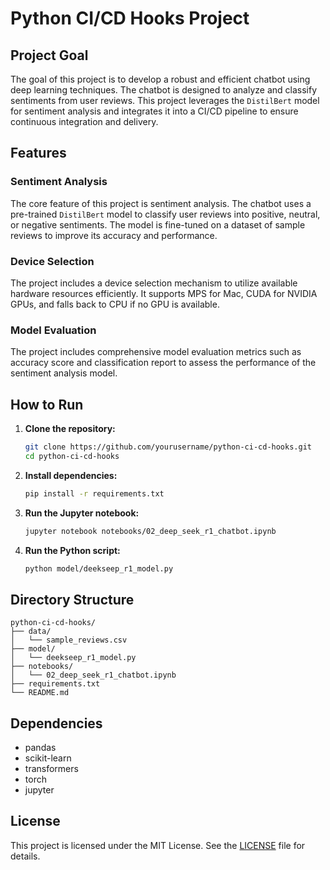# Python CI/CD Hooks Project

## Project Goal

The goal of this project is to develop a robust and efficient chatbot using deep learning techniques. The chatbot is designed to analyze and classify sentiments from user reviews. This project leverages the `DistilBert` model for sentiment analysis and integrates it into a CI/CD pipeline to ensure continuous integration and delivery.

## Features

### Sentiment Analysis

The core feature of this project is sentiment analysis. The chatbot uses a pre-trained `DistilBert` model to classify user reviews into positive, neutral, or negative sentiments. The model is fine-tuned on a dataset of sample reviews to improve its accuracy and performance.

### Device Selection

The project includes a device selection mechanism to utilize available hardware resources efficiently. It supports MPS for Mac, CUDA for NVIDIA GPUs, and falls back to CPU if no GPU is available.

### Model Evaluation

The project includes comprehensive model evaluation metrics such as accuracy score and classification report to assess the performance of the sentiment analysis model.

## How to Run

1. **Clone the repository:**
   ```sh
   git clone https://github.com/yourusername/python-ci-cd-hooks.git
   cd python-ci-cd-hooks
   ```

2. **Install dependencies:**
   ```sh
   pip install -r requirements.txt
   ```

3. **Run the Jupyter notebook:**
   ```sh
   jupyter notebook notebooks/02_deep_seek_r1_chatbot.ipynb
   ```

4. **Run the Python script:**
   ```sh
   python model/deekseep_r1_model.py
   ```

## Directory Structure

```
python-ci-cd-hooks/
├── data/
│   └── sample_reviews.csv
├── model/
│   └── deekseep_r1_model.py
├── notebooks/
│   └── 02_deep_seek_r1_chatbot.ipynb
├── requirements.txt
└── README.md
```

## Dependencies

- pandas
- scikit-learn
- transformers
- torch
- jupyter

## License

This project is licensed under the MIT License. See the [LICENSE](LICENSE) file for details.
